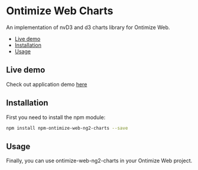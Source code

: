 # Ontimize Web Charts
An implementation of nvD3 and d3 charts library for Ontimize Web.

* [Live demo](#livedemo)
* [Installation](#installation)
* [Usage](#usage)

## Live demo

Check out application demo <a href="https://ontimizeweb.github.io/ontimize-web-ng2-charts" target="_blank" title="live demo">
here</a>

## Installation

First you need to install the npm module:
```sh
npm install npm-ontimize-web-ng2-charts --save
```

## Usage

Finally, you can use ontimize-web-ng2-charts in your Ontimize Web project.

